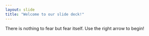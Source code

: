 ```yaml
---
layout: slide
title: "Welcome to our slide deck!"
---
```

There is nothing to fear but fear itself.
Use the right arrow to begin!
